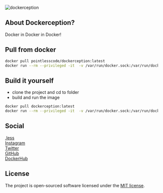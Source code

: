 ![dockerception](https://github.com/pointless-code/dockerception/assets/18129171/0c7e016a-638f-4c68-9059-e099deb9ccc9)

## About Dockerception?

Docker in Docker in Docker!

## Pull from docker

```bash
docker pull pointlesscode/dockerception:latest
docker run --rm --privileged -it  -v /var/run/docker.sock:/var/run/docker.sock pointless/dockerception
```

## Build it yourself
- clone the project and cd to folder
- build and run the image
```bash
docker pull dockerception:latest
docker run --rm --privileged -it  -v /var/run/docker.sock:/var/run/docker.sock dockerception
```

## Social

<a href="https://pointlesscode.dev/">.less</a><br>
<a href="https://www.instagram.com/pointlesscode">Instagram</a><br>
<a href="https://x.com/pointlessCodes">Twitter</a><br>
<a href="https://github.com/pointless-code">GitHub</a><br>
<a href="https://hub.docker.com/u/pointlesscode">DockerHub</a>

## License

The project is open-sourced software licensed under the [MIT license](https://opensource.org/licenses/MIT).
